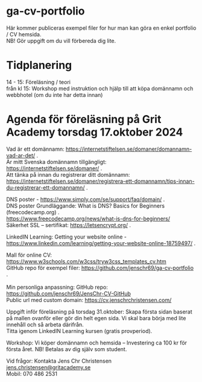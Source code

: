 # ga-cv-portfolio

Här kommer publiceras exempel filer for hur man kan göra en enkel portfolio / CV hemsida. <br>
NB! Gör uppgift om du vill förbereda dig lite. <br>

# Tidplanering

14 - 15: Föreläsning / teori<br>
från kl 15: Workshop med instruktion och hjälp till att köpa domännamn och webbhotel (om du inte har detta innan) <br>

# Agenda för föreläsning på Grit Academy torsdag 17.oktober 2024

Vad är ett domännamn: https://internetstiftelsen.se/domaner/domannamn-vad-ar-det/ . <br>
Är mitt Svenska domännamn tillgängligt: https://internetstiftelsen.se/domaner/ .<br>
Att tänka på innan du registrerar ditt domännamn: https://internetstiftelsen.se/domaner/registrera-ett-domannamn/tips-innan-du-registrerar-ett-domannamn/ . <br>

DNS poster - https://www.simply.com/se/support/faq/domain/ . <br>
DNS poster Grundläggande: What is DNS? Basics for Beginners (freecodecamp.org) . <br>
https://www.freecodecamp.org/news/what-is-dns-for-beginners/ </br>
Säkerhet SSL – sertifikat: https://letsencrypt.org/ . <br>

LinkedIN Learning: Getting your website online - https://www.linkedin.com/learning/getting-your-website-online-18759497/ . <br>

Mall för online CV: https://www.w3schools.com/w3css/tryw3css_templates_cv.htm <br>
GitHub repo för exempel filer: https://github.com/jenschr69/ga-cv-portfolio . <br>
<br>
Min personliga anpassning:
GitHub repo: https://github.com/jenschr69/JensChr-CV-GitHub <br>
Public url med custom domain: https://cv.jenschrchristensen.com/ <br>

Uppgift inför föreläsning på torsdag 31.oktober:
Skapa första sidan baserat på mallen ovanför eller gör din helt egen sida. Vi skal bara börja med lite innehåll och så arbeta därifrån. <br>
Titta igenom LinkedIN Learning kursen (gratis provperiod). <br>

Workshop: Vi köper domännamn och hemsida – Investering ca 100 kr för första året. NB! Betalas av dig själv som student. <br>

Vid frågor: Kontakta Jens Chr Christensen jens.christensen@gritacademy.se <br>
Mobil: 070 486 2531 <br>
